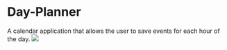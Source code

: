 # Day-Planner
A calendar application that allows the user to save events for each hour of the day.
<img src="https://media.giphy.com/media/ckMQ1BOIzOMlHQvKK3/giphy.gif" width:1000 height:800>
